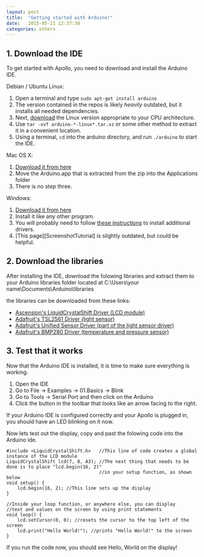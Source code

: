 ```yaml
---
layout: post
title:  "Getting started with Arduino!"
date:   2015-05-11 12:37:30
categories: others
---
```


## 1. Download the IDE

To get started with Apollo, you need to download and install the Arduino IDE.

Debian / Ubuntu Linux:

1. Open a terminal and type `sudo apt-get install arduino`
  1. The version contained in the repos is likely *heavily* outdated, but it installs all needed dependencies.
2. Next, [download][ArduinoIDE] the Linux version appropriate to your CPU architecture.
3. Use `tar -xvf arduino-*-linux*.tar.xz` or some other method to extract it in a convenient location.
4. Using a terminal, `cd` into the arduino directory, and run `./arduino` to start the IDE.

Mac OS X:

1. [Download it from here][ArduinoIDE]
2. Move the Arduino.app that is extracted from the zip into the Applications folder
3. There is no step three.

Windows:

1. [Download it from here][ArduinoIDE]
2. Install it like any other program.
3. You will probably need to follow [these instructions][Instructions] to install additional drivers.
  1. [This page][ScreenshotTutorial] is slightly outdated, but could be helpful.

## 2. Download the libraries

After installing the IDE, download the folowing libraries and extract them to your Arduino libraries folder located at 
C:\Users\your name\Documents\Arduino\libraries

the libraries can be downloaded from these links:

- [Ascension's LiquidCrystalShift Driver (LCD module)](https://github.com/coder543/LiquidCrystalShift/archive/master.zip)
- [Adafruit's TSL2561 Driver (light sensor)](https://github.com/adafruit/TSL2561-Arduino-Library/archive/master.zip)
- [Adafruit's Unified Sensor Driver (part of the light sensor driver)](https://github.com/adafruit/Adafruit_Sensor/archive/master.zip)
- [Adafruit's BMP280 Driver (temperature and pressure sensor)](https://github.com/adafruit/Adafruit_BMP280_Library/archive/master.zip)

## 3. Test that it works

Now that the Arduino IDE is installed, it is time to make sure everything is working.

1. Open the IDE
2. Go to File -> Examples -> 01.Basics -> Blink
3. Go to Tools -> Serial Port and then click on the Arduino
3. Click the button in the toolbar that looks like an arrow facing to the right.

If your Arduino IDE is configured correctly and your Apollo is plugged in, you should have an LED blinking on it now.

Now lets test out the display, copy and past the folowing code into the Arduino ide.

```
#include <LiquidCrystalShift.h>   //This line of code creates a global instance of the LCD module
LiquidCrystalShift lcd(7, 8, A3); //The next thing that needs to be done is to place "lcd.begin(16, 2)"
                                  //in your setup function, as shown below
void setup() {
    lcd.begin(16, 2); //This line sets up the display
}

//Inside your loop function, or anywhere else, you can display
//text and values on the screen by using print statements
void loop() { 
    lcd.setCursor(0, 0); //resets the cursor to the top left of the screen 
    lcd.print("Hello World!"); //prints "Hello World!" to the screen
}
```

If you run the code now, you should see Hello, World on the display!


[ArduinoIDE]:         http://www.arduino.cc/en/Main/Software
[Instructions]:       http://www.arduino.cc/en/Guide/Windows#toc4

